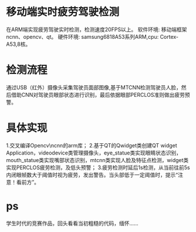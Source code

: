 # 移动端实时疲劳驾驶检测
在ARM端实现疲劳驾驶实时检测，检测速度20FPS以上。
软件环境: 移动端框架ncnn、opencv、qt。
硬件环境: samsung6818A53系列ARM,cpu: Cortex-A53,8核。
# 检测流程
通过USB（红外）摄像头采集驾驶员面部图像,基于MTCNN检测驾驶员人脸，然后借助CNN对驾驶员眼部状态进行识别，最后依据眼部PERCLOS准则做出疲劳预警。
# 具体实现
1.交叉编译Opencv\ncnn的arm库；
2.基于QT的Qwidget类创建QT widget Application，videodevice类管理摄像头，eye_statue类实现眼睛状态识别，mouth_statue类实现嘴部状态识别，mtcnn类实现人脸及特征点检测，widget类实现PERCLOS疲劳检测，及低头预警；
3.疲劳检测时延后1s检测，从当前往前5s内闭眼帧数大于阈值时视为疲劳，发出警告。当头部低于一定阈值时，提示“注意！看前方”。
# ps
学生时代的竞赛作品，回头看看当初粗糙的代码，缅怀......
